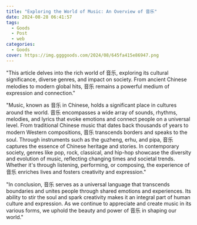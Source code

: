 ```yaml
---
title: "Exploring the World of Music: An Overview of 音乐"
date: 2024-08-28 06:41:57
tags:
  - Goods
  - Post
  - web
categories:
  - Goods
cover: https://img.ggggoods.com/2024/08/645fa415e86947.png
---
```


"This article delves into the rich world of 音乐, exploring its cultural significance, diverse genres, and impact on society. From ancient Chinese melodies to modern global hits, 音乐 remains a powerful medium of expression and connection."

"Music, known as 音乐 in Chinese, holds a significant place in cultures around the world. 音乐 encompasses a wide array of sounds, rhythms, melodies, and lyrics that evoke emotions and connect people on a universal level. From traditional Chinese music that dates back thousands of years to modern Western compositions, 音乐 transcends borders and speaks to the soul. Through instruments such as the guzheng, erhu, and pipa, 音乐 captures the essence of Chinese heritage and stories. In contemporary society, genres like pop, rock, classical, and hip-hop showcase the diversity and evolution of music, reflecting changing times and societal trends. Whether it's through listening, performing, or composing, the experience of 音乐 enriches lives and fosters creativity and expression."

"In conclusion, 音乐 serves as a universal language that transcends boundaries and unites people through shared emotions and experiences. Its ability to stir the soul and spark creativity makes it an integral part of human culture and expression. As we continue to appreciate and create music in its various forms, we uphold the beauty and power of 音乐 in shaping our world."
